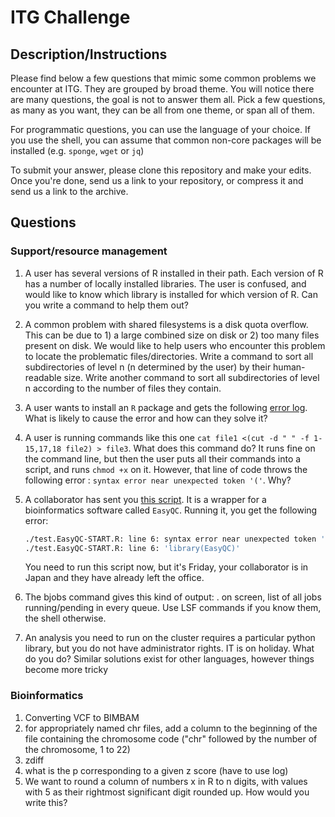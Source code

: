 # ITG Challenge

## Description/Instructions

Please find below a few questions that mimic some common problems we encounter at ITG. They are grouped by broad theme. You will notice there are many questions, the goal is not to answer them all. Pick a few questions, as many as you want, they can be all from one theme, or span all of them. 

For programmatic questions, you can use the language of your choice. If you use the shell, you can assume that common non-core packages will be installed (e.g. `sponge`, `wget` or `jq`)

To submit your answer, please clone this repository and make your edits. Once you're done, send us a link to your repository, or compress it and send us a link to the archive.

## Questions

### Support/resource management
1. A user has several versions of R installed in their path. Each version of R has a number of locally installed libraries. The user is confused, and would like to know which library is installed for which version of R. Can you write a command to help them out?
2. A common problem with shared filesystems is a disk quota overflow. This can be due to 1) a large combined size on disk or 2) too many files present on disk. We would like to help users who encounter this problem to locate the problematic files/directories. Write a command to sort all subdirectories of level n (n determined by the user) by their human-readable size. Write another command to sort all subdirectories of level n according to the number of files they contain.
3. A user wants to install an `R` package and gets the following [error log](data/error.log). What is likely to cause the error and how can they solve it?
4. A user is running commands like this one `cat file1 <(cut -d " " -f 1-15,17,18 file2) > file3`. What does this command do? It runs fine on the command line, but then the user puts all their commands into a script, and runs `chmod +x` on it. However, that line of code throws the following error : `syntax error near unexpected token '('`. Why?
5. A collaborator has sent you [this script](data/EasyQCWrapper.sh). It is a wrapper for a bioinformatics software called `EasyQC`.  Running it, you get the following error: 

    ```bash
    ./test.EasyQC-START.R: line 6: syntax error near unexpected token 'EasyQC'
    ./test.EasyQC-START.R: line 6: 'library(EasyQC)'
    ```
    
     You need to run this script now, but it's Friday, your collaborator is in Japan and they have already left the office.
3. The bjobs command gives this kind of output: . on screen, list of all jobs running/pending in every queue. Use LSF commands if you know them, the shell otherwise.
4. An analysis you need to run on the cluster requires a particular python library, but you do not have administrator rights. IT is on holiday. What do you do? Similar solutions exist for other languages, however things become more tricky 

### Bioinformatics
1. Converting VCF to BIMBAM
2. for appropriately named chr files, add a column to the beginning of the file containing the chromosome code ("chr" followed by the number of the chromosome, 1 to 22)
3.	zdiff
4.	what is the p corresponding to a given z score (have to use log)
5.	We want to round a column of numbers x in R to n digits, with values with 5 as their  rightmost significant digit rounded up. How would you write this?
